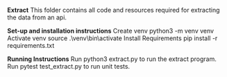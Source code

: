 **Extract**
This folder contains all code and resources required for extracting the data from an api.

**Set-up and installation instructions**
Create venv python3 -m venv venv
Activate venv source .\venv\bin\activate
Install Requirements pip install -r requirements.txt

**Running Instructions**
Run python3 extract.py to run the extract program.
Run pytest test_extract.py to run unit tests.